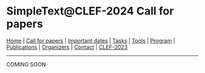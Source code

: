 # SimpleText@CLEF-2024 Call for papers

[Home](./) | [Call for papers](./CFP) | [Important dates](./dates) | [Tasks](./tasks)  | [Tools](./tools) | 
[Program](./program) | [Publications](./publications) | [Organizers](./organizers) | [Contact](../contact) | [CLEF-2023](https://simpletext-project.com/2023/clef/)

---

COMING SOON
